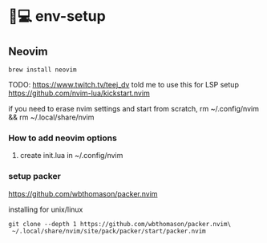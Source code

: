 # 💊💻 env-setup

## Neovim

`brew install neovim`

TODO: https://www.twitch.tv/teej_dv told me to use this for LSP setup https://github.com/nvim-lua/kickstart.nvim


if you need to erase nvim settings and start from scratch, rm ~/.config/nvim && rm ~/.local/share/nvim
### How to add neovim options 
1. create init.lua in ~/.config/nvim

### setup packer
https://github.com/wbthomason/packer.nvim

installing for unix/linux
```
git clone --depth 1 https://github.com/wbthomason/packer.nvim\
 ~/.local/share/nvim/site/pack/packer/start/packer.nvim
```
